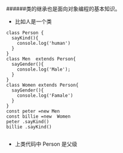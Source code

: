 ######类的继承也是面向对象编程的基本知识。

* 比如人是一个类

```
class Person {
  sayKind(){
    console.log('human')
  }
}
class Men  extends Person{
  sayGender(){
    console.log('Male');
  }
}
class Women extends Person{
  sayGender(){
    console.log('Famale')
  }
}
const peter =new Men
const billie =new  Women
peter .sayKind()
billie .sayKind()


```
* 上类代码中 Person 是父级
